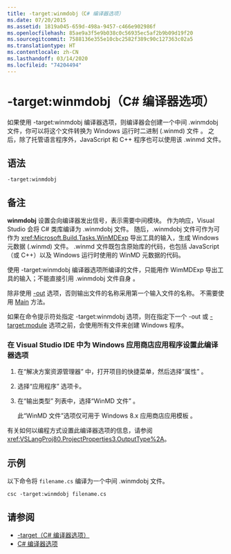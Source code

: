 ```yaml
---
title: -target:winmdobj（C# 编译器选项）
ms.date: 07/20/2015
ms.assetid: 1819a045-659d-498a-9457-c466e902986f
ms.openlocfilehash: 85ae9a3f5e9b038c0c56935ec5af2b9b09d19f20
ms.sourcegitcommit: 7588136e355e10cbc2582f389c90c127363c02a5
ms.translationtype: HT
ms.contentlocale: zh-CN
ms.lasthandoff: 03/14/2020
ms.locfileid: "74204494"
---
```

# <a name="-targetwinmdobj-c-compiler-options"></a>-target:winmdobj（C# 编译器选项）
如果使用 -target:winmdobj 编译器选项，则编译器会创建一个中间 .winmdobj 文件，你可以将这个文件转换为 Windows 运行时二进制 (.winmd) 文件  。 之后，除了托管语言程序外，JavaScript 和 C++ 程序也可以使用该 .winmd 文件。  
  
## <a name="syntax"></a>语法  
  
```console  
-target:winmdobj  
```  
  
## <a name="remarks"></a>备注  
 **winmdobj** 设置会向编译器发出信号，表示需要中间模块。 作为响应，Visual Studio 会将 C# 类库编译为 .winmdobj 文件。 随后，.winmdobj 文件可作为可作为 <xref:Microsoft.Build.Tasks.WinMDExp> 导出工具的输入，生成 Windows 元数据 (.winmd) 文件。 .winmd 文件既包含原始库的代码，也包括 JavaScript（或 C++）以及 Windows 运行时使用的 WinMD 元数据的代码。  
  
 使用 -target:winmdobj 编译器选项所编译的文件，只能用作 WimMDExp 导出工具的输入；不能直接引用 .winmdobj 文件自身  。  
  
 除非使用 [-out](./out-compiler-option.md) 选项，否则输出文件的名称采用第一个输入文件的名称。 不需要使用 [Main](../../programming-guide/main-and-command-args/index.md) 方法。  
  
 如果在命令提示符处指定 -target:winmdobj 选项，则在指定下一个 -out 或 [-target:module](./target-module-compiler-option.md) 选项之前，会使用所有文件来创建 Windows 程序。  
  
### <a name="to-set-this-compiler-option-in-the-visual-studio-ide-for-a-windows-store-app"></a>在 Visual Studio IDE 中为 Windows 应用商店应用程序设置此编译器选项  
  
1. 在“解决方案资源管理器”  中，打开项目的快捷菜单，然后选择“属性”  。  
  
2. 选择“应用程序”  选项卡。  
  
3. 在“输出类型”  列表中，选择“WinMD 文件”  。  
  
     此“WinMD 文件”选项仅可用于 Windows 8.x 应用商店应用模板  。  
  
 有关如何以编程方式设置此编译器选项的信息，请参阅 <xref:VSLangProj80.ProjectProperties3.OutputType%2A>。  
  
## <a name="example"></a>示例  
 以下命令将 `filename.cs` 编译为一个中间 .winmdobj 文件。  
  
```console  
csc -target:winmdobj filename.cs  
```  
  
## <a name="see-also"></a>请参阅

- [-target（C# 编译器选项）](./target-compiler-option.md)
- [C# 编译器选项](./index.md)
